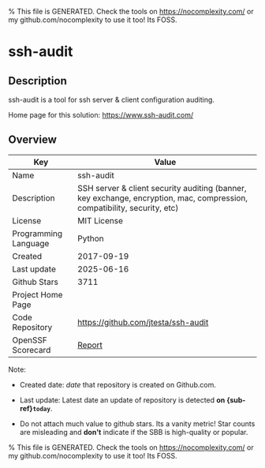 
% This file is GENERATED. Check the tools on https://nocomplexity.com/ or my github.com/nocomplexity to use it too! Its FOSS. 

# ssh-audit

## Description 

ssh-audit is a tool for ssh server & client configuration auditing.

Home page for this solution: https://www.ssh-audit.com/ 

## Overview 

| Key | Value |
| --- | --- |
| Name | ssh-audit |
| Description | SSH server & client security auditing (banner, key exchange, encryption, mac, compression, compatibility, security, etc) |
| License | MIT License |
| Programming Language | Python |
| Created | 2017-09-19 |
| Last update | 2025-06-16 |
| Github Stars | 3711 |
| Project Home Page |  |
| Code Repository | https://github.com/jtesta/ssh-audit |
| OpenSSF Scorecard | [Report](https://securityscorecards.dev/viewer/?uri=github.com/jtesta/ssh-audit) |

Note:
 - Created date: *date* that repository is created on Github.com. 

- Last update: Latest date an update of repository is detected **on {sub-ref}`today`**. 

- Do not attach much value to github stars. Its a vanity metric! Star counts are misleading and 
**don't** indicate if the SBB is high-quality or popular.

% This file is GENERATED. Check the tools on https://nocomplexity.com/ or my github.com/nocomplexity to use it too! Its FOSS. 

